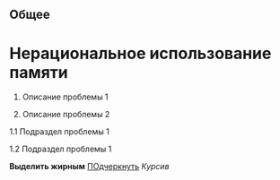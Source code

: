 ## Общее

# Нерациональное использование памяти

1. Описание проблемы 1

2. Описание проблемы 2


1.1 Подраздел проблемы 1

1.2 Подраздел проблемы 1

<b>Выделить жирным</b>
<u>ПОдчеркнуть</u>
<i>Курсив</i>

